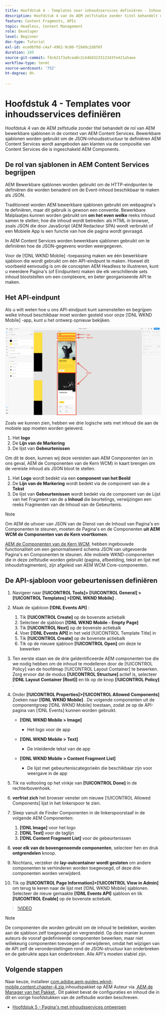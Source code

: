 ```yaml
---
title: Hoofdstuk 4 - Templates voor inhoudsservices definiëren - Inhoudsservices
description: Hoofdstuk 4 van de AEM zelfstudie zonder titel behandelt de rol van AEM bewerkbare sjablonen in de context van AEM Content Services. Bewerkbare sjablonen worden gebruikt om de JSON-inhoudsstructuur te definiëren AEM Content Services uiteindelijk beschikbaar maken.
feature: Content Fragments, APIs
topic: Headless, Content Management
role: Developer
level: Beginner
doc-type: Tutorial
exl-id: ece0bf0d-c4af-4962-9c00-f2849c2d8f6f
duration: 245
source-git-commit: f4c621f3a9caa8c2c64b8323312343fe421a5aee
workflow-type: tm+mt
source-wordcount: '752'
ht-degree: 0%

---
```


# Hoofdstuk 4 - Templates voor inhoudsservices definiëren

Hoofdstuk 4 van de AEM zelfstudie zonder titel behandelt de rol van AEM bewerkbare sjablonen in de context van AEM Content Services. Bewerkbare sjablonen worden gebruikt om de JSON-inhoudsstructuur te definiëren AEM Content Services wordt aangeboden aan klanten via de compositie van Content Services die is ingeschakeld AEM Components.

## De rol van sjablonen in AEM Content Services begrijpen

AEM Bewerkbare sjablonen worden gebruikt om de HTTP-eindpunten te definiëren die worden benaderd om de Event-inhoud beschikbaar te maken als JSON.

Traditioneel worden AEM bewerkbare sjablonen gebruikt om webpagina&#39;s te definiëren, maar dit gebruik is gewoon een conventie. Bewerkbare Malplaatjes kunnen worden gebruikt om **om het even welke** reeks inhoud samen te stellen; hoe die inhoud wordt betreden: als HTML in browser, zoals JSON die door JavaScript (AEM Redacteur SPA) wordt verbruikt of een Mobiele App is een functie van hoe die pagina wordt gevraagd.

In AEM Content Services worden bewerkbare sjablonen gebruikt om te definiëren hoe de JSON-gegevens worden weergegeven.

Voor de [!DNL WKND Mobile] -toepassing maken we één bewerkbare sjabloon die wordt gebruikt om één API-eindpunt te maken. Hoewel dit voorbeeld eenvoudig is om de concepten AEM Headless te illustreren, kunt u meerdere Pagina&#39;s (of Eindpunten) maken die elk verschillende sets inhoud blootstellen om een complexere, en beter georganiseerde API te maken.

## Het API-eindpunt

Als u wilt weten hoe u ons API-eindpunt kunt samenstellen en begrijpen welke inhoud beschikbaar moet worden gesteld voor onze [!DNL WKND Mobile] -app, kunt u het ontwerp opnieuw bekijken.

![&#x200B; Gebeurtenissen API de Decompositie van de Pagina &#x200B;](./assets/chapter-4/design-to-component-mapping.png)

Zoals we kunnen zien, hebben we drie logische sets met inhoud die aan de mobiele app moeten worden geleverd.

1. Het **logo**
2. De **Lijn van de Markering**
3. De lijst van **Gebeurtenissen**

Om dit te doen, kunnen wij deze vereisten aan AEM Componenten (en in ons geval, AEM de Componenten van de Kern WCM) in kaart brengen om de vereiste inhoud als JSON bloot te stellen.

1. Het **Logo** wordt bedekt via een **component van het Beeld**
2. De **Lijn van de Markering** wordt bedekt via de component van de a **Tekst**
3. De lijst van **Gebeurtenissen** wordt bedekt via de component van de Lijst van het Fragment van de a **Inhoud** die beurtelings, verwijzingen een reeks Fragmenten van de Inhoud van de Gebeurtenis.

>[!NOTE]
>
>Om AEM de uitvoer van JSON van de Dienst van de Inhoud van Pagina&#39;s en Componenten te steunen, moeten de Pagina&#39;s en de Componenten **uit AEM WCM de Componenten van de Kern voortkomen**.
>
>[&#x200B; AEM de Componenten van de Kern WCM &#x200B;](https://github.com/Adobe-Marketing-Cloud/aem-core-wcm-components) hebben ingebouwde functionaliteit om een genormaliseerd schema JSON van uitgevoerde Pagina&#39;s en Componenten te steunen. Alle mobiele WKND-componenten die in deze zelfstudie worden gebruikt (pagina, afbeelding, tekst en lijst met inhoudsfragmenten), zijn afgeleid van AEM WCM Core-componenten.

## De API-sjabloon voor gebeurtenissen definiëren

1. Navigeer naar **[!UICONTROL Tools]> [!UICONTROL General] > [!UICONTROL Templates] >[!DNL WKND Mobile]** .

1. Maak de sjabloon **[!DNL Events API]** :

   1. Tik **[!UICONTROL Create]** op de bovenste actiebalk
   1. Selecteer de sjabloon **[!DNL WKND Mobile - Empty Page]**
   1. Tik **[!UICONTROL Next]** op de bovenste actiebalk
   1. Voer **[!DNL Events API]** in het veld [!UICONTROL Template Title] in
   1. Tik **[!UICONTROL Create]** op de bovenste actiebalk
   1. Tik op de nieuwe sjabloon **[!UICONTROL Open]** om deze te bewerken

1. Ten eerste staan we de drie geïdentificeerde AEM componenten toe die we nodig hebben om de inhoud te modelleren door de [!UICONTROL Policy] van de hoofdmap [!UICONTROL Layout Container] te bewerken. Zorg ervoor dat de modus **[!UICONTROL Structure]** actief is, selecteer **[!DNL Layout Container \[Root\]]** en tik op de knop **[!UICONTROL Policy]** .
1. Onder **[!UICONTROL Properties]>[!UICONTROL Allowed Components]** Zoeken naar **[!DNL WKND Mobile]** . De volgende componenten uit de componentgroep [!DNL WKND Mobile] toestaan, zodat ze op de API-pagina van [!DNL Events] kunnen worden gebruikt.

   * **[!DNL WKND Mobile > Image]**

      * Het logo voor de app

   * **[!DNL WKND Mobile > Text]**

      * De inleidende tekst van de app

   * **[!DNL WKND Mobile > Content Fragment List]**

      * De lijst met gebeurteniscategorieën die beschikbaar zijn voor weergave in de app

1. Tik na voltooiing op het vinkje van **[!UICONTROL Done]** in de rechterbovenhoek.
1. **verfrist zich** het browser venster om nieuwe [!UICONTROL Allowed Components] lijst in het linkerspoor te zien.
1. Sleep vanuit de Finder Componenten in de linkerspoorstaaf in de volgende AEM Componenten:
   1. **[!DNL Image]** voor het logo
   2. **[!DNL Text]** voor de taglijn
   3. **[!DNL Content Fragment List]** voor de gebeurtenissen
1. **voor elk van de bovengenoemde componenten**, selecteer hen en druk **ontgrendelen** knoop.
1. Nochtans, verzeker de **lay-outcontainer** **wordt gesloten** om andere componenten te verhinderen worden toegevoegd, of deze drie componenten worden verwijderd.
1. Tik op **[!UICONTROL Page Information]>[!UICONTROL View in Admin]** om terug te keren naar de lijst met [!DNL WKND Mobile] sjablonen. Selecteer de nieuw gemaakte **[!DNL Events API]** sjabloon en tik **[!UICONTROL Enable]** op de bovenste actiebalk.

>[!VIDEO](https://video.tv.adobe.com/v/28342?quality=12&learn=on)

>[!NOTE]
>
> De componenten die worden gebruikt om de inhoud te bedekken, worden aan de sjabloon zelf toegevoegd en vergrendeld. Op deze manier kunnen auteurs de vooraf gedefinieerde componenten bewerken, maar niet willekeurig componenten toevoegen of verwijderen, omdat het wijzigen van de API zelf de veronderstellingen rond de JSON-structuur kan onderbreken en de gebruikte apps kan onderbreken. Alle API&#39;s moeten stabiel zijn.

## Volgende stappen

Naar keuze, installeer [&#x200B; com.adobe.aem.guides.wknd-mobile.content.chapter-4.zip &#x200B;](https://github.com/adobe/aem-guides-wknd-mobile/releases/latest) inhoudspakket op AEM Auteur via [&#x200B; AEM de Manager van het Pakket &#x200B;](http://localhost:4502/crx/packmgr/index.jsp). Dit pakket bevat de configuraties en inhoud die in dit en vorige hoofdstukken van de zelfstudie worden beschreven.

* [Hoofdstuk 5 - Pagina&#39;s met inhoudsservices ontwerpen](./chapter-5.md)
